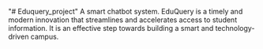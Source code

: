 "# Eduquery_project" 
A smart chatbot system. 
EduQuery is a timely and modern innovation that streamlines and accelerates access to student information. It is an effective step towards building a smart and technology-driven campus.

